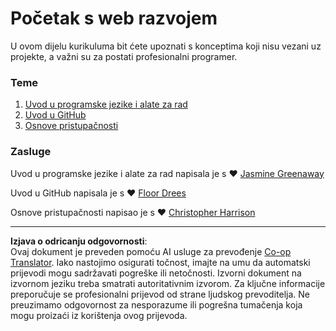 <!--
CO_OP_TRANSLATOR_METADATA:
{
  "original_hash": "770d9f83dddc841c19f210dee5fe0712",
  "translation_date": "2025-10-03T13:29:47+00:00",
  "source_file": "1-getting-started-lessons/README.md",
  "language_code": "hr"
}
-->
# Početak s web razvojem

U ovom dijelu kurikuluma bit ćete upoznati s konceptima koji nisu vezani uz projekte, a važni su za postati profesionalni programer.

### Teme

1. [Uvod u programske jezike i alate za rad](1-intro-to-programming-languages/README.md)
2. [Uvod u GitHub](2-github-basics/README.md)
3. [Osnove pristupačnosti](3-accessibility/README.md)

### Zasluge

Uvod u programske jezike i alate za rad napisala je s ♥️ [Jasmine Greenaway](https://twitter.com/paladique)

Uvod u GitHub napisala je s ♥️ [Floor Drees](https://twitter.com/floordrees)

Osnove pristupačnosti napisao je s ♥️ [Christopher Harrison](https://twitter.com/geektrainer)

---

**Izjava o odricanju odgovornosti**:  
Ovaj dokument je preveden pomoću AI usluge za prevođenje [Co-op Translator](https://github.com/Azure/co-op-translator). Iako nastojimo osigurati točnost, imajte na umu da automatski prijevodi mogu sadržavati pogreške ili netočnosti. Izvorni dokument na izvornom jeziku treba smatrati autoritativnim izvorom. Za ključne informacije preporučuje se profesionalni prijevod od strane ljudskog prevoditelja. Ne preuzimamo odgovornost za nesporazume ili pogrešna tumačenja koja mogu proizaći iz korištenja ovog prijevoda.
